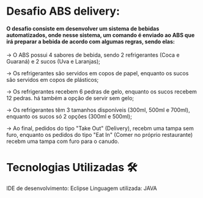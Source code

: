 # Desafio ABS delivery:
#### O desafio consiste em desenvolver um sistema de bebidas automatizados, onde nesse sistema, um comando é enviado ao ABS que irá preparar a bebida de acordo com algumas regras, sendo elas:

  -> O ABS possui 4 sabores de bebida, sendo 2 refrigerantes (Coca e Guaraná) e 2 sucos (Uva e Laranjas);
  
  -> Os refrigerantes são servidos em copos de papel, enquanto os sucos são servidos em copos de plásticos;
  
  -> Os refrigerantes recebem 6 pedras de gelo, enquanto os sucos recebem 12 pedras. há também a opção de servir sem gelo;
  
  -> Os refrigerantes têm 3 tamanhos disponíveis (300ml, 500ml e 700ml), enquanto os sucos só 2 opções (300ml e 500ml);
  
  -> Ao final, pedidos do tipo "Take Out" (Delivery), recebm uma tampa sem furo, enquanto os pedidos do tipo "Eat In" (Comer no próprio restaurante) recebm uma tampa com furo para o canudo. 

# Tecnologias Utilizadas 🛠️
IDE de desenvolvimento: Eclipse
Linguagem utilizada: JAVA




